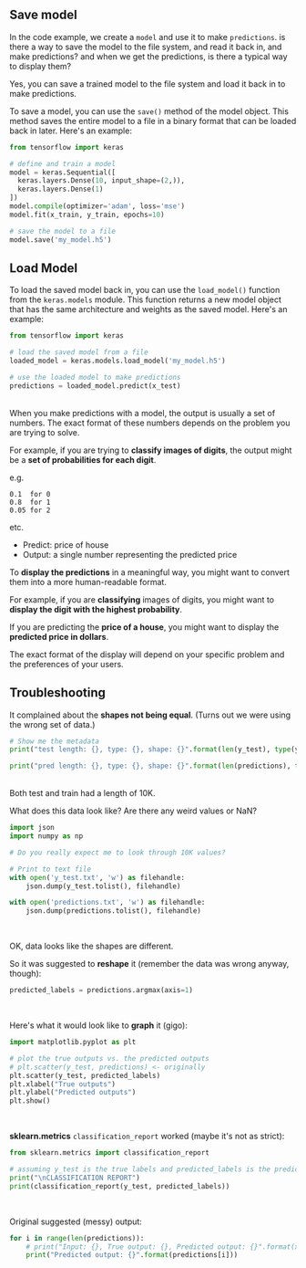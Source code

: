 ## Save model

In the code example, we create a `model` and use it to make `predictions`.  is there a way to save the model to the file system, and read it back in, and make predictions?  and when we get the predictions, is there a typical way to display them?

Yes, you can save a trained model to the file system and load it back in to make predictions.

To save a model, you can use the `save()` method of the model object. This method saves the entire model to a file in a binary format that can be loaded back in later. Here's an example:

```py
from tensorflow import keras

# define and train a model
model = keras.Sequential([
  keras.layers.Dense(10, input_shape=(2,)),
  keras.layers.Dense(1)
])
model.compile(optimizer='adam', loss='mse')
model.fit(x_train, y_train, epochs=10)

# save the model to a file
model.save('my_model.h5')
```

## Load Model

To load the saved model back in, you can use the `load_model()` function from the `keras.models` module. This function returns a new model object that has the same architecture and weights as the saved model. Here's an example:

```py
from tensorflow import keras

# load the saved model from a file
loaded_model = keras.models.load_model('my_model.h5')

# use the loaded model to make predictions
predictions = loaded_model.predict(x_test)
```

<br>
When you make predictions with a model, the output is usually a set of numbers. The exact format of these numbers depends on the problem you are trying to solve.

For example, if you are trying to **classify images of digits**, the output might be a **set of probabilities for each digit**.

e.g.

```
0.1  for 0
0.8  for 1
0.05 for 2
```

etc.


* Predict: price of house
* Output: a single number representing the predicted price

To **display the predictions** in a meaningful way, you might want to convert them into a more human-readable format.

For example, if you are **classifying** images of digits, you might want to **display the digit with the highest probability**.

If you are predicting the **price of a house**, you might want to display the **predicted price in dollars**.

The exact format of the display will depend on your specific problem and the preferences of your users.


## Troubleshooting

It complained about the **shapes not being equal**.  (Turns out we were using the wrong set of data.)

```py
# Show me the metadata
print("test length: {}, type: {}, shape: {}".format(len(y_test), type(y_test), np.shape(y_test)))

print("pred length: {}, type: {}, shape: {}".format(len(predictions), type(predictions), np.shape(predictions)))
```

<br>
Both test and train had a length of 10K.

What does this data look like?  Are there any weird values or NaN?

```py
import json
import numpy as np

# Do you really expect me to look through 10K values?

# Print to text file
with open('y_test.txt', 'w') as filehandle:
    json.dump(y_test.tolist(), filehandle)

with open('predictions.txt', 'w') as filehandle:
    json.dump(predictions.tolist(), filehandle)
```

<br>

OK, data looks like the shapes are different.

So it was suggested to **reshape** it (remember the data was wrong anyway, though):

```py
predicted_labels = predictions.argmax(axis=1)
```

<br>

Here's what it would look like to **graph** it (gigo):

```py
import matplotlib.pyplot as plt

# plot the true outputs vs. the predicted outputs
# plt.scatter(y_test, predictions) <- originally
plt.scatter(y_test, predicted_labels)
plt.xlabel("True outputs")
plt.ylabel("Predicted outputs")
plt.show()
```

<br>

**sklearn.metrics** `classification_report` worked (maybe it's not as strict):

```py
from sklearn.metrics import classification_report

# assuming y_test is the true labels and predicted_labels is the predicted labels
print("\nCLASSIFICATION REPORT")
print(classification_report(y_test, predicted_labels))
```

<br>

Original suggested (messy) output:

```py
for i in range(len(predictions)):
    # print("Input: {}, True output: {}, Predicted output: {}".format(x_test[i], y_test[i], predictions[i]))
    print("Predicted output: {}".format(predictions[i]))
```
